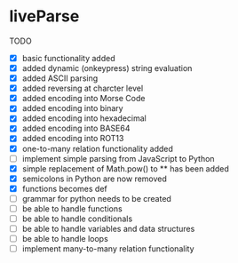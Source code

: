 liveParse
=========

TODO

- [x] basic functionality added
- [x] added dynamic (onkeypress) string evaluation
- [x] added ASCII parsing
- [x] added reversing at charcter level
- [x] added encoding into Morse Code
- [x] added encoding into binary
- [x] added encoding into hexadecimal
- [x] added encoding into BASE64
- [x] added encoding into ROT13
- [x] one-to-many relation functionality added
- [ ] implement simple parsing from JavaScript to Python
- [x] simple replacement of Math.pow() to ** has been added
- [x] semicolons in Python are now removed
- [x] functions becomes def
- [ ] grammar for python needs to be created
- [ ] be able to handle functions
- [ ] be able to handle conditionals
- [ ] be able to handle variables and data structures
- [ ] be able to handle loops
- [ ] implement many-to-many relation functionality

